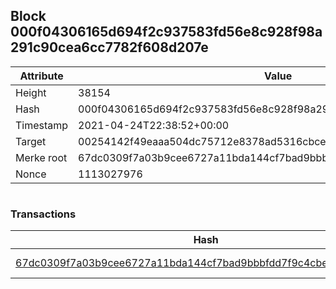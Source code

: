 ## Block 000f04306165d694f2c937583fd56e8c928f98a291c90cea6cc7782f608d207e

Attribute | Value
--- | ---
Height | 38154
Hash | 000f04306165d694f2c937583fd56e8c928f98a291c90cea6cc7782f608d207e
Timestamp | 2021-04-24T22:38:52+00:00
Target | 00254142f49eaaa504dc75712e8378ad5316cbcead634704b3734b6271167cc4
Merke root | 67dc0309f7a03b9cee6727a11bda144cf7bad9bbbfdd7f9c4cbe5efa9eb2af83
Nonce | 1113027976

```

```

### Transactions

Hash | Amount
--- | ---
[67dc0309f7a03b9cee6727a11bda144cf7bad9bbbfdd7f9c4cbe5efa9eb2af83](67dc0309f7a03b9cee6727a11bda144cf7bad9bbbfdd7f9c4cbe5efa9eb2af83.md) | 10.00000000 SKEPTI 
